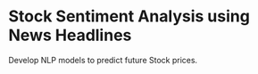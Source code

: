 # Stock Sentiment Analysis using News Headlines
 Develop NLP models to predict future Stock prices.
